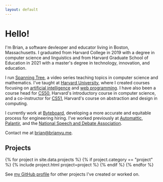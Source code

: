 ```yaml
---
layout: default
---
```


# Hello!

I'm Brian, a software devleoper and educator living in Boston, Massachusetts.
I graduated from Harvard College in 2019 with a degree in computer science and linguistics
and from Harvard Graduate School of Education in 2021 with a master's degree in technology, innovation, and education.

I run [Spanning Tree](https://youtube.com/spanningtree), a video series teaching topics in computer science and mathematics. I've taught at [Harvard University](https://harvard.edu), where I created courses focusing on [artificial intelligence](https://edx.org/course/cs50s-introduction-to-artificial-intelligence-with-python)
and [web programming](https://edx.org/course/cs50s-web-programming-with-python-and-javascript).
I have also been a course head for [CS50](https://cs50.harvard.edu/), Harvard's introductory course in computer science, and a co-instructor for [CS51](https://cs51.io/), Harvard's course on abstraction and design in computing.

I currently work at [Byteboard](https://byteboard.dev), developing a more accurate and equitable process for engineering hiring. I've worked previously at [Automattic](https://automattic.com), [Palantir](https://palantir.com), and the [National Speech and Debate Association](https://speechanddebate.org).

Contact me at <brian@brianyu.me>.

## Projects

{% for project in site.data.projects %}
{% if project.category == "project" %}
{% include project.html project=project %}
{% endif %}
{% endfor %}

See [my GitHub profile](http://github.com/brianyu28) for other projects I've created or worked on.
